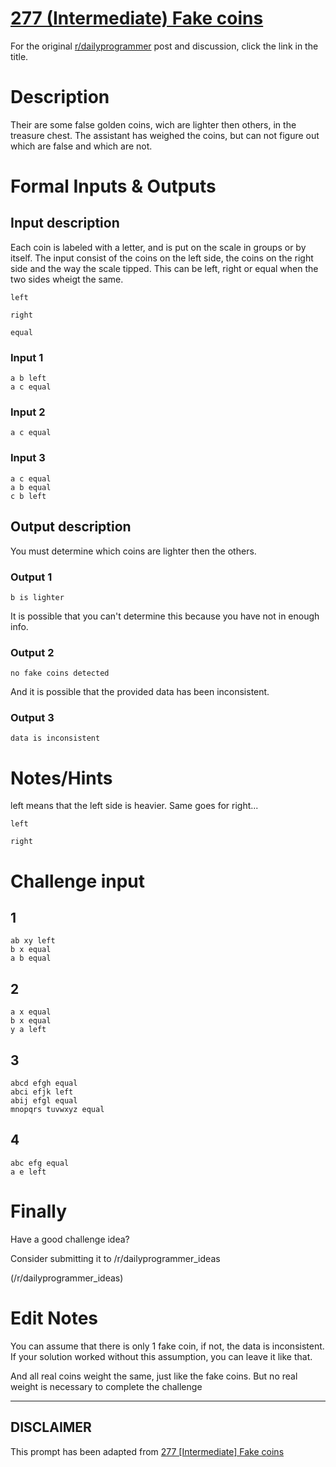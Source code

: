 # [277 (Intermediate) Fake coins](https://www.reddit.com/r/dailyprogrammer/comments/4utlaz/20160727_challenge_277_intermediate_fake_coins/)

For the original [r/dailyprogrammer](https://www.reddit.com/r/dailyprogrammer/) post and discussion, click the link in the title.

# Description
Their are some false golden coins, wich are lighter then others, in the treasure chest. The assistant has weighed the coins, but can not figure out which are false and which are not.

# Formal Inputs & Outputs
## Input description
Each coin is labeled with a letter, and is put on the scale in groups or by itself.
The input consist of the coins on the left side, the coins on the right side and the way the scale tipped. This can be left, right or equal when the two sides wheigt the same. 


```
left
```

```
right
```

```
equal
```
### Input 1

```
a b left
a c equal
```
### Input 2

```
a c equal
```
### Input 3

```
a c equal
a b equal
c b left
```
## Output description
You must determine which coins are lighter then the others.

### Output 1

```
b is lighter
```
It is possible that you can't determine this because you have not in enough info.

### Output 2

```
no fake coins detected
```
And it is possible that the provided data has been inconsistent.

### Output 3

```
data is inconsistent
```
# Notes/Hints
left means that the left side is heavier. Same goes for right...


```
left
```

```
right
```
# Challenge input
## 1

```
ab xy left
b x equal
a b equal
```
## 2

```
a x equal
b x equal
y a left
```
## 3

```
abcd efgh equal
abci efjk left
abij efgl equal
mnopqrs tuvwxyz equal
```
## 4

```
abc efg equal
a e left
```
# Finally
Have a good challenge idea?

Consider submitting it to /r/dailyprogrammer_ideas

(/r/dailyprogrammer_ideas)
# Edit Notes
You can assume that there is only 1 fake coin, if not, the data is inconsistent.
If your solution worked without this assumption, you can leave it like that.

And all real coins weight the same, just like the fake coins. But no real weight is necessary to complete the challenge


----
## **DISCLAIMER**
This prompt has been adapted from [277 [Intermediate] Fake coins](https://www.reddit.com/r/dailyprogrammer/comments/4utlaz/20160727_challenge_277_intermediate_fake_coins/
)
